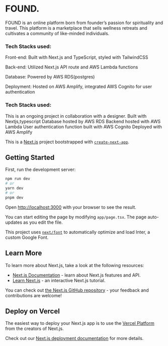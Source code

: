 <h1>FOUND.</h1>
FOUND is an online platform born from founder’s passion for spirituality and travel. This platform is a marketplace that sells wellness retreats and cultivates a community of like-minded individuals.

<h3>Tech Stacks used:</h3>
<p>Front-end: Built with Next.js and TypeScript, styled with TailwindCSS</p>
<p>Back-end: Utilized Next.js API route and AWS Lambda functions</p>
<p>Database: Powered by AWS RDS(postgres)</p>
<p>Deployment: Hosted on AWS Amplify, integrated AWS Cognito for user authentication</p>

<h3>Tech Stacks used:</h3>
This is an ongoing project in collaboration with a designer.
Built with Nextjs,typescript
Database hosted by AWS RDS
Backend hosted with AWS Lambda
User authentication function built with AWS Cognito
Deployed with AWS Amplify

This is a [Next.js](https://nextjs.org/) project bootstrapped with [`create-next-app`](https://github.com/vercel/next.js/tree/canary/packages/create-next-app).

## Getting Started

First, run the development server:

```bash
npm run dev
# or
yarn dev
# or
pnpm dev
```

Open [http://localhost:3000](http://localhost:3000) with your browser to see the result.

You can start editing the page by modifying `app/page.tsx`. The page auto-updates as you edit the file.

This project uses [`next/font`](https://nextjs.org/docs/basic-features/font-optimization) to automatically optimize and load Inter, a custom Google Font.

## Learn More

To learn more about Next.js, take a look at the following resources:

- [Next.js Documentation](https://nextjs.org/docs) - learn about Next.js features and API.
- [Learn Next.js](https://nextjs.org/learn) - an interactive Next.js tutorial.

You can check out [the Next.js GitHub repository](https://github.com/vercel/next.js/) - your feedback and contributions are welcome!

## Deploy on Vercel

The easiest way to deploy your Next.js app is to use the [Vercel Platform](https://vercel.com/new?utm_medium=default-template&filter=next.js&utm_source=create-next-app&utm_campaign=create-next-app-readme) from the creators of Next.js.

Check out our [Next.js deployment documentation](https://nextjs.org/docs/deployment) for more details.
